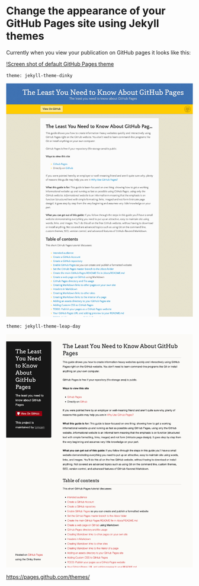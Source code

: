 # Change the appearance of your GitHub Pages site using Jekyll themes

Currently when you view your publication on GitHub pages it looks like this:

[!Screen shot of default GitHub Pages theme](assets/github-default-jekyll-theme-1024x1280.png)

```
theme: jekyll-theme-dinky
```

![Screen shot of Leap Day theme](assets/jekyll-theme-leap-day-1024x1280.png)

```
theme: jekyll-theme-leap-day
```
![Screen shot of Dinky theme](assets/jekyll-theme-dinky-1024x1280.png)


https://pages.github.com/themes/
